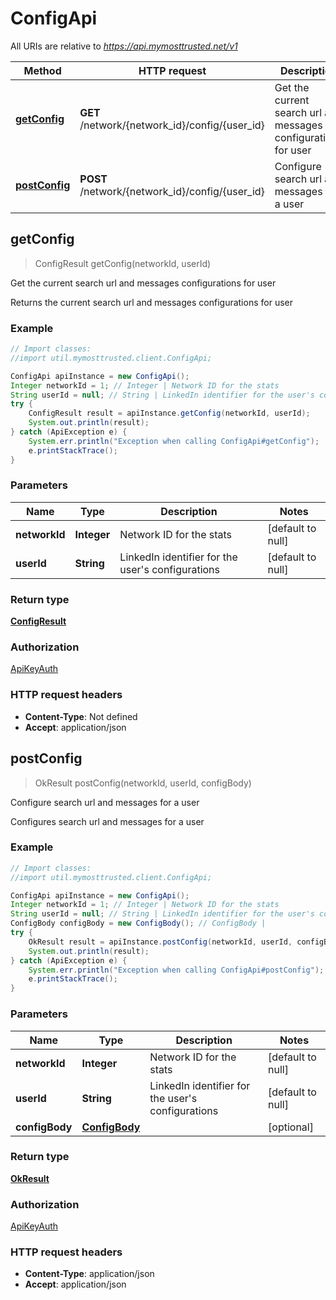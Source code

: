 # ConfigApi

All URIs are relative to *https://api.mymosttrusted.net/v1*

Method | HTTP request | Description
------------- | ------------- | -------------
[**getConfig**](ConfigApi.md#getConfig) | **GET** /network/{network_id}/config/{user_id} | Get the current search url and messages configurations for user
[**postConfig**](ConfigApi.md#postConfig) | **POST** /network/{network_id}/config/{user_id} | Configure search url and messages for a user



## getConfig

> ConfigResult getConfig(networkId, userId)

Get the current search url and messages configurations for user

Returns the current search url and messages configurations for user

### Example

```java
// Import classes:
//import util.mymosttrusted.client.ConfigApi;

ConfigApi apiInstance = new ConfigApi();
Integer networkId = 1; // Integer | Network ID for the stats
String userId = null; // String | LinkedIn identifier for the user's configurations
try {
    ConfigResult result = apiInstance.getConfig(networkId, userId);
    System.out.println(result);
} catch (ApiException e) {
    System.err.println("Exception when calling ConfigApi#getConfig");
    e.printStackTrace();
}
```

### Parameters


Name | Type | Description  | Notes
------------- | ------------- | ------------- | -------------
 **networkId** | **Integer**| Network ID for the stats | [default to null]
 **userId** | **String**| LinkedIn identifier for the user&#39;s configurations | [default to null]

### Return type

[**ConfigResult**](ConfigResult.md)

### Authorization

[ApiKeyAuth](../README.md#ApiKeyAuth)

### HTTP request headers

- **Content-Type**: Not defined
- **Accept**: application/json


## postConfig

> OkResult postConfig(networkId, userId, configBody)

Configure search url and messages for a user

Configures search url and messages for a user

### Example

```java
// Import classes:
//import util.mymosttrusted.client.ConfigApi;

ConfigApi apiInstance = new ConfigApi();
Integer networkId = 1; // Integer | Network ID for the stats
String userId = null; // String | LinkedIn identifier for the user's configurations
ConfigBody configBody = new ConfigBody(); // ConfigBody | 
try {
    OkResult result = apiInstance.postConfig(networkId, userId, configBody);
    System.out.println(result);
} catch (ApiException e) {
    System.err.println("Exception when calling ConfigApi#postConfig");
    e.printStackTrace();
}
```

### Parameters


Name | Type | Description  | Notes
------------- | ------------- | ------------- | -------------
 **networkId** | **Integer**| Network ID for the stats | [default to null]
 **userId** | **String**| LinkedIn identifier for the user&#39;s configurations | [default to null]
 **configBody** | [**ConfigBody**](ConfigBody.md)|  | [optional]

### Return type

[**OkResult**](OkResult.md)

### Authorization

[ApiKeyAuth](../README.md#ApiKeyAuth)

### HTTP request headers

- **Content-Type**: application/json
- **Accept**: application/json

